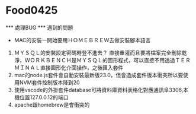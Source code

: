 # Food0425

*** 處理BUG ***
遇到的問題
* MAC的安裝一開始要用ＨＯＭＥＢＲＥＷ去做安裝腳本語言
1. ＭＹＳＱＬ的安裝設定密碼時登不進去？
直接重灌而且要將檔案完全刪除乾淨，ＷＯＲＫＢＥＮＣＨ是ＭＹＳＱＬ的圖形程式，可以直接不用透過ＴＥＲＭＩＮＡＬ直接圖形化介面操作，之後匯入套件
2. mac的node.js套件會自動安裝最新版23.0，但會造成套件版本衝突所以要使用NVM套件控制版本降到20
3. 使用vscode的外掛套件database可將資料庫資料表格化對應通訊阜3306,本機位置127.0.0.12的端口
4. apache跟homebrew是會衝突的